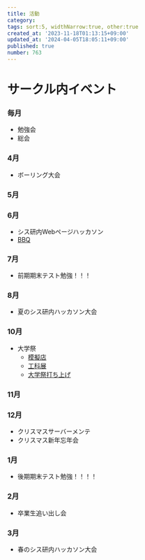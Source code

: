 ```yaml
---
title: 活動
category:
tags: sort:5, widthNarrow:true, other:true
created_at: '2023-11-18T01:13:15+09:00'
updated_at: '2024-04-05T18:05:11+09:00'
published: true
number: 763
---
```


# サークル内イベント

### 毎月
- 勉強会
- 総会
### 4月
- ボーリング大会
### 5月

### 6月
- シス研内Webページハッカソン
- [BBQ](https://www.sysken.net/post/426)
### 7月
- 前期期末テスト勉強！！！
### 8月
- 夏のシス研内ハッカソン大会
### 10月
- 大学祭 
    - [模擬店](https://www.sysken.net/post/623)
    - [工科展](https://www.sysken.net/post/631)
    - [大学祭打ち上げ](https://www.sysken.net/post/661)
### 11月

### 12月
- クリスマスサーバーメンテ
- クリスマス新年忘年会
### 1月
- 後期期末テスト勉強！！！！
### 2月
- 卒業生追い出し会
### 3月
- 春のシス研内ハッカソン大会
